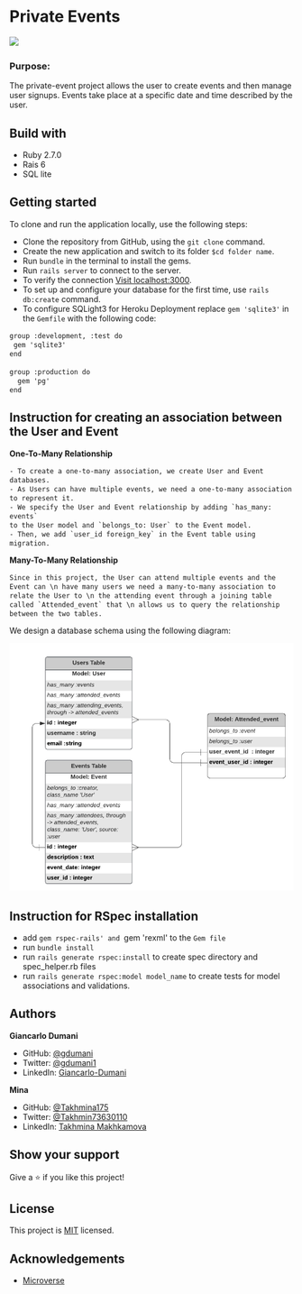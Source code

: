 # Private Events
![](https://img.shields.io/badge/Microverse-blueviolet)

### Purpose:
The private-event project allows the user to create events and then manage user signups. Events take place at a specific date and time described by the user.

## Build with
* Ruby 2.7.0
* Rais 6
* SQL lite

## Getting started

To clone and run the application locally, use the following steps:
- Clone the repository from GitHub, using the `git clone` command.
- Create the new application and switch to its folder `$cd folder name`.
- Run `bundle` in the terminal to install the gems.
- Run `rails server` to connect to the server.
- To verify the connection [Visit localhost:3000](http://localhost:3000 ).
- To set up and configure your database for the first time, use `rails db:create` command.
- To configure SQLight3 for Heroku Deployment replace `gem 'sqlite3'` in the `Gemfile` with the following code:

```
group :development, :test do
 gem 'sqlite3'
end

group :production do
  gem 'pg'
end
```

## Instruction for creating an association between the User and Event
**One-To-Many Relationship**
```
- To create a one-to-many association, we create User and Event databases. 
- As Users can have multiple events, we need a one-to-many association to represent it.   
- We specify the User and Event relationship by adding `has_many: events` 
to the User model and `belongs_to: User` to the Event model.  
- Then, we add `user_id foreign_key` in the Event table using migration.
```
**Many-To-Many Relationship**
```
Since in this project, the User can attend multiple events and the Event can \n have many users we need a many-to-many association to relate the User to \n the attending event through a joining table called `Attended_event` that \n allows us to query the relationship between the two tables.
```
We design a database schema using the following diagram:

![Database diagram](image/private_event.png)

## Instruction for RSpec installation
- add `gem rspec-rails' and `gem 'rexml' to the `Gem file`
- run `bundle install`
- run `rails generate rspec:install` to create spec directory and spec_helper.rb files
- run `rails generate rspec:model model_name` to create tests for model associations and validations.

## Authors

**Giancarlo Dumani**

- GitHub: [@gdumani](https://github.com/gdumani)
- Twitter: [@gdumani1](https://twitter.com/gdumani1)
- LinkedIn: [ Giancarlo-Dumani](https://www.linkedin.com/in/gdumani/?originalSubdomain=cr)

**Mina**

- GitHub: [@Takhmina175](https://github.com/Takhmina175)
- Twitter: [@Takhmin73630110](https://twitter.com/Takhmin73630110)
- LinkedIn: [Takhmina Makhkamova](https://www.linkedin.com/in/takhmina-makhkamova-7628136b/)

## Show your support

Give a ⭐️ if you like this project!

## License

This project is [MIT](./LICENSE) licensed.

## Acknowledgements

- [Microverse](https://microverse.org)

